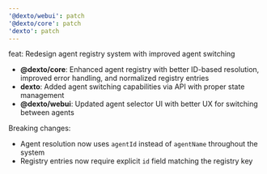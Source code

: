 ```yaml
---
'@dexto/webui': patch
'@dexto/core': patch
'dexto': patch
---
```


feat: Redesign agent registry system with improved agent switching

- **@dexto/core**: Enhanced agent registry with better ID-based resolution, improved error handling, and normalized registry entries
- **dexto**: Added agent switching capabilities via API with proper state management
- **@dexto/webui**: Updated agent selector UI with better UX for switching between agents

Breaking changes:
- Agent resolution now uses `agentId` instead of `agentName` throughout the system
- Registry entries now require explicit `id` field matching the registry key
